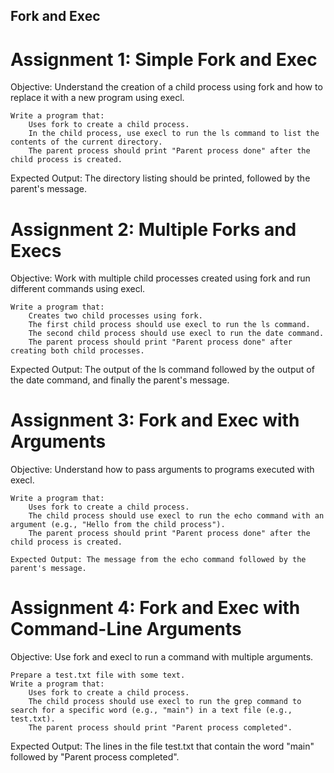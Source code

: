 ## Fork and Exec 

# Assignment 1: Simple Fork and Exec

Objective: Understand the creation of a child process using fork and how to replace it with a new program using execl.

    Write a program that:
        Uses fork to create a child process.
        In the child process, use execl to run the ls command to list the contents of the current directory.
        The parent process should print "Parent process done" after the child process is created.

Expected Output: The directory listing should be printed, followed by the parent's message.

# Assignment 2: Multiple Forks and Execs

Objective: Work with multiple child processes created using fork and run different commands using execl.

    Write a program that:
        Creates two child processes using fork.
        The first child process should use execl to run the ls command.
        The second child process should use execl to run the date command.
        The parent process should print "Parent process done" after creating both child processes.

Expected Output: The output of the ls command followed by the output of the date command, and finally the parent's message.
 
# Assignment 3: Fork and Exec with Arguments

Objective: Understand how to pass arguments to programs executed with execl.

    Write a program that:
        Uses fork to create a child process.
        The child process should use execl to run the echo command with an argument (e.g., "Hello from the child process").
        The parent process should print "Parent process done" after the child process is created.

    Expected Output: The message from the echo command followed by the parent's message.

# Assignment 4: Fork and Exec with Command-Line Arguments

Objective: Use fork and execl to run a command with multiple arguments.

    Prepare a test.txt file with some text.
    Write a program that:
        Uses fork to create a child process.
        The child process should use execl to run the grep command to search for a specific word (e.g., "main") in a text file (e.g., test.txt).
        The parent process should print "Parent process completed".

Expected Output: The lines in the file test.txt that contain the word "main" followed by "Parent process completed".